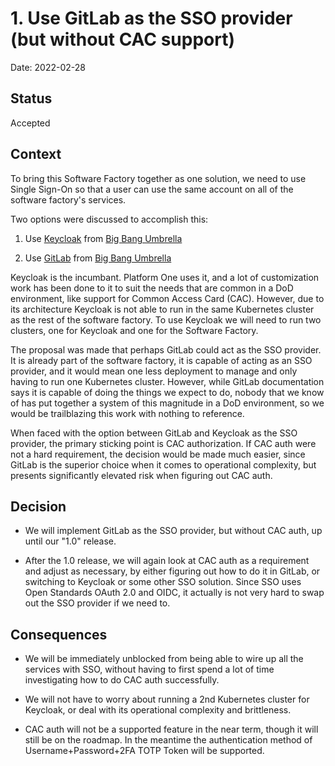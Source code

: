 # 1. Use GitLab as the SSO provider (but without CAC support)

Date: 2022-02-28

## Status

Accepted

## Context

To bring this Software Factory together as one solution, we need to use Single Sign-On so that a user can use the same account on all of the software factory's services.

Two options were discussed to accomplish this:

1. Use [Keycloak](https://repo1.dso.mil/big-bang/product/packages/keycloak) from [Big Bang Umbrella](https://repo1.dso.mil/big-bang/bigbang)

1. Use [GitLab](https://repo1.dso.mil/big-bang/product/packages/gitlab) from [Big Bang Umbrella](https://repo1.dso.mil/big-bang/bigbang)

Keycloak is the incumbant. Platform One uses it, and a lot of customization work has been done to it to suit the needs that are common in a DoD environment, like support for Common Access Card (CAC). However, due to its architecture Keycloak is not able to run in the same Kubernetes cluster as the rest of the software factory. To use Keycloak we will need to run two clusters, one for Keycloak and one for the Software Factory.

The proposal was made that perhaps GitLab could act as the SSO provider. It is already part of the software factory, it is capable of acting as an SSO provider, and it would mean one less deployment to manage and only having to run one Kubernetes cluster. However, while GitLab documentation says it is capable of doing the things we expect to do, nobody that we know of has put together a system of this magnitude in a DoD environment, so we would be trailblazing this work with nothing to reference.

When faced with the option between GitLab and Keycloak as the SSO provider, the primary sticking point is CAC authorization. If CAC auth were not a hard requirement, the decision would be made much easier, since GitLab is the superior choice when it comes to operational complexity, but presents significantly elevated risk when figuring out CAC auth.

## Decision

- We will implement GitLab as the SSO provider, but without CAC auth, up until our "1.0" release.

- After the 1.0 release, we will again look at CAC auth as a requirement and adjust as necessary, by either figuring out how to do it in GitLab, or switching to Keycloak or some other SSO solution. Since SSO uses Open Standards OAuth 2.0 and OIDC, it actually is not very hard to swap out the SSO provider if we need to.

## Consequences

- We will be immediately unblocked from being able to wire up all the services with SSO, without having to first spend a lot of time investigating how to do CAC auth successfully.

- We will not have to worry about running a 2nd Kubernetes cluster for Keycloak, or deal with its operational complexity and brittleness.

- CAC auth will not be a supported feature in the near term, though it will still be on the roadmap. In the meantime the authentication method of Username+Password+2FA TOTP Token will be supported.
